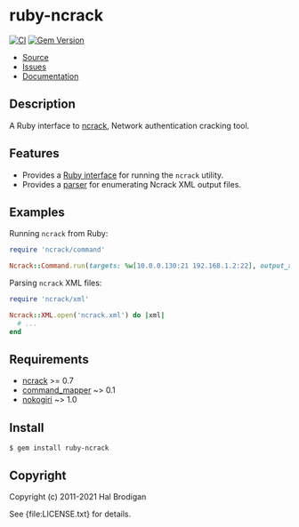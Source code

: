 # ruby-ncrack

[![CI](https://github.com/postmodern/ruby-ncrack/actions/workflows/ruby.yml/badge.svg)](https://github.com/postmodern/ruby-ncrack/actions/workflows/ruby.yml)
[![Gem Version](https://badge.fury.io/rb/ruby-ncrack.svg)](https://badge.fury.io/rb/ruby-ncrack)

* [Source](http://github.com/postmodern/ruby-ncrack)
* [Issues](http://github.com/postmodern/ruby-ncrack/issues)
* [Documentation](http://rubydoc.info/gems/ruby-ncrack/frames)

## Description

A Ruby interface to [ncrack], Network authentication cracking tool.

## Features

* Provides a [Ruby interface][Ncrack::Command] for running the `ncrack` utility.
* Provides a [parser][Ncrack::XML] for enumerating Ncrack XML output files.

[Ncrack::Command]: https://rubydoc.info/gems/ruby-ncrack/Ncrack/Command
[Ncrack::XML]: https://rubydoc.info/gems/ruby-ncrack/Ncrack/XML

## Examples

Running `ncrack` from Ruby:

```ruby
require 'ncrack/command'

Ncrack::Command.run(targets: %w[10.0.0.130:21 192.168.1.2:22], output_xml: 'ncrack.xml')
```

Parsing `ncrack` XML files:

```ruby
require 'ncrack/xml'

Ncrack::XML.open('ncrack.xml') do |xml|
  # ...
end
```

## Requirements

* [ncrack] >= 0.7
* [command_mapper](http://github.com/postmodern/command_mapper.rb#readme) ~> 0.1
* [nokogiri](https://github.com/sparklemotion/nokogiri#readme) ~> 1.0

## Install

```shell
$ gem install ruby-ncrack
```

## Copyright

Copyright (c) 2011-2021 Hal Brodigan

See {file:LICENSE.txt} for details.

[ncrack]: https://nmap.org/ncrack/
